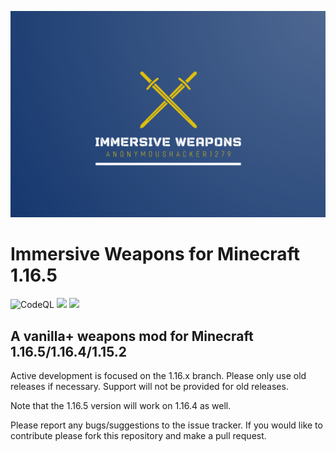 ![Immersive Weapons Logo](logo.png)

# Immersive Weapons for Minecraft 1.16.5
![CodeQL](https://github.com/AnonymousHacker1279/ImmersiveWeapons-Mod/workflows/CodeQL/badge.svg)
[![](http://cf.way2muchnoise.eu/full_494454_Downloads.svg)](https://www.curseforge.com/minecraft/mc-mods/immersive-weapons)
[![](http://cf.way2muchnoise.eu/versions/494454_latest.svg)](https://www.curseforge.com/minecraft/mc-mods/immersive-weapons)
## A vanilla+ weapons mod for Minecraft 1.16.5/1.16.4/1.15.2
Active development is focused on the 1.16.x branch. Please only use old releases if necessary. Support will not be provided for old releases. 

Note that the 1.16.5 version will work on 1.16.4 as well. 

Please report any bugs/suggestions to the issue tracker. If you would like to contribute please fork this repository and make a pull request.
